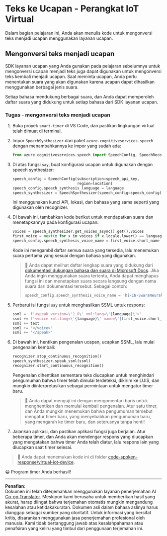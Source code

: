 <!--
CO_OP_TRANSLATOR_METADATA:
{
  "original_hash": "7966848a1f870e4c42edb4db67b13c57",
  "translation_date": "2025-08-27T23:13:30+00:00",
  "source_file": "6-consumer/lessons/3-spoken-feedback/virtual-device-text-to-speech.md",
  "language_code": "id"
}
-->
# Teks ke Ucapan - Perangkat IoT Virtual

Dalam bagian pelajaran ini, Anda akan menulis kode untuk mengonversi teks menjadi ucapan menggunakan layanan ucapan.

## Mengonversi teks menjadi ucapan

SDK layanan ucapan yang Anda gunakan pada pelajaran sebelumnya untuk mengonversi ucapan menjadi teks juga dapat digunakan untuk mengonversi teks kembali menjadi ucapan. Saat meminta ucapan, Anda perlu menentukan suara yang akan digunakan karena ucapan dapat dihasilkan menggunakan berbagai jenis suara.

Setiap bahasa mendukung berbagai suara, dan Anda dapat memperoleh daftar suara yang didukung untuk setiap bahasa dari SDK layanan ucapan.

### Tugas - mengonversi teks menjadi ucapan

1. Buka proyek `smart-timer` di VS Code, dan pastikan lingkungan virtual telah dimuat di terminal.

1. Impor `SpeechSynthesizer` dari paket `azure.cognitiveservices.speech` dengan menambahkannya ke impor yang sudah ada:

    ```python
    from azure.cognitiveservices.speech import SpeechConfig, SpeechRecognizer, SpeechSynthesizer
    ```

1. Di atas fungsi `say`, buat konfigurasi ucapan untuk digunakan dengan speech synthesizer:

    ```python
    speech_config = SpeechConfig(subscription=speech_api_key,
                                 region=location)
    speech_config.speech_synthesis_language = language
    speech_synthesizer = SpeechSynthesizer(speech_config=speech_config)
    ```

    Ini menggunakan kunci API, lokasi, dan bahasa yang sama seperti yang digunakan oleh recognizer.

1. Di bawah ini, tambahkan kode berikut untuk mendapatkan suara dan menetapkannya pada konfigurasi ucapan:

    ```python
    voices = speech_synthesizer.get_voices_async().get().voices
    first_voice = next(x for x in voices if x.locale.lower() == language.lower())
    speech_config.speech_synthesis_voice_name = first_voice.short_name
    ```

    Kode ini mengambil daftar semua suara yang tersedia, lalu menemukan suara pertama yang sesuai dengan bahasa yang digunakan.

    > 💁 Anda dapat melihat daftar lengkap suara yang didukung dari [dokumentasi dukungan bahasa dan suara di Microsoft Docs](https://docs.microsoft.com/azure/cognitive-services/speech-service/language-support?WT.mc_id=academic-17441-jabenn#text-to-speech). Jika Anda ingin menggunakan suara tertentu, Anda dapat menghapus fungsi ini dan menetapkan suara secara langsung dengan nama suara dari dokumentasi tersebut. Sebagai contoh:
    >
    > ```python
    > speech_config.speech_synthesis_voice_name = 'hi-IN-SwaraNeural'
    > ```

1. Perbarui isi fungsi `say` untuk menghasilkan SSML untuk respons:

    ```python
    ssml =  f'<speak version=\'1.0\' xml:lang=\'{language}\'>'
    ssml += f'<voice xml:lang=\'{language}\' name=\'{first_voice.short_name}\'>'
    ssml += text
    ssml += '</voice>'
    ssml += '</speak>'
    ```

1. Di bawah ini, hentikan pengenalan ucapan, ucapkan SSML, lalu mulai pengenalan kembali:

    ```python
    recognizer.stop_continuous_recognition()
    speech_synthesizer.speak_ssml(ssml)
    recognizer.start_continuous_recognition()
    ```

    Pengenalan dihentikan sementara teks diucapkan untuk menghindari pengumuman bahwa timer telah dimulai terdeteksi, dikirim ke LUIS, dan mungkin diinterpretasikan sebagai permintaan untuk mengatur timer baru.

    > 💁 Anda dapat menguji ini dengan mengomentari baris untuk menghentikan dan memulai kembali pengenalan. Atur satu timer, dan Anda mungkin menemukan bahwa pengumuman tersebut mengatur timer baru, yang menyebabkan pengumuman baru, yang mengarah ke timer baru, dan seterusnya tanpa henti!

1. Jalankan aplikasi, dan pastikan aplikasi fungsi juga berjalan. Atur beberapa timer, dan Anda akan mendengar respons yang diucapkan yang mengatakan bahwa timer Anda telah diatur, lalu respons lain yang diucapkan saat timer selesai.

> 💁 Anda dapat menemukan kode ini di folder [code-spoken-response/virtual-iot-device](../../../../../6-consumer/lessons/3-spoken-feedback/code-spoken-response/virtual-iot-device).

😀 Program timer Anda berhasil!

---

**Penafian**:  
Dokumen ini telah diterjemahkan menggunakan layanan penerjemahan AI [Co-op Translator](https://github.com/Azure/co-op-translator). Meskipun kami berusaha untuk memberikan hasil yang akurat, harap diingat bahwa terjemahan otomatis mungkin mengandung kesalahan atau ketidakakuratan. Dokumen asli dalam bahasa aslinya harus dianggap sebagai sumber yang otoritatif. Untuk informasi yang bersifat kritis, disarankan menggunakan jasa penerjemahan profesional oleh manusia. Kami tidak bertanggung jawab atas kesalahpahaman atau penafsiran yang keliru yang timbul dari penggunaan terjemahan ini.